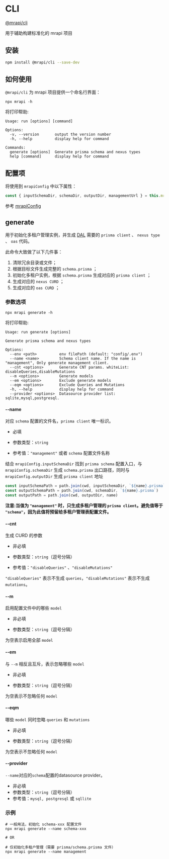 # CLI

[@mrapi/cli](https://github.com/mrapi-js/mrapi/tree/master/packages/cli)

用于辅助构建标准化的 mrapi 项目

## 安装

```bash
npm install @mrapi/cli --save-dev
```

## 如何使用

`@mrapi/cli` 为 mrapi 项目提供一个命名行界面：

```
npx mrapi -h
```

将打印帮助:

```
Usage: run [options] [command]

Options:
  -v, --version       output the version number
  -h, --help          display help for command

Commands:
  generate [options]  Generate prisma schema and nexus types
  help [command]      display help for command
```

## 配置项

将使用到 `mrapiConfig` 中以下属性：

```js
const { inputSchemaDir, schemaDir, outputDir, managementUrl } = this.mrapiConfig
```

参考 [mrapiConfig](https://mrapi-js.github.io/docs/zh/Configuration/Common.html)

## generate

用于初始化多租户管理实例，并生成 [DAL](https://mrapi-js.github.io/docs/zh/Configuration/DAL.html) 需要的 `prisma client` 、 `nexus type` 、 `oas` 代码。

此命令大致做了以下几件事：

1. 清除冗余目录或文件；
2. 根据目标文件生成完整的 `schema.prisma` ；
3. 初始化多租户实例，根据 `schema.prisma` 生成对应的 `prisma client` ；
4. 生成对应的 `nexus CURD` ；
5. 生成对应的 `oas CURD` ；

### 参数选项

```
npx mrapi generate -h
```

将打印帮助:

```
Usage: run generate [options]

Generate prisma schema and nexus types

Options:
  --env <path>          env filePath (default: "config/.env")
  --name <name>         Schema client name. If the name is "management", Only generate management client.
  --cnt <options>       Generate CNT params. whiteList: disableQueries,disableMutations
  --m <options>         Generate models
  --em <options>        Exclude generate models
  --eqm <options>       Exclude Queries and Mutations
  -h, --help            display help for command
  --provider <options>  Datasource provider list: sqlite,mysql,postgresql.
```

#### --name

对应 `schema` 配置的文件名，`prisma client` 唯一标识。

- 必填

- 参数类型：`string`

- 参考值：`"management"` 或者 `schema` 配置文件名称

结合 `mrapiConfig.inputSchemaDir` 找到 `prisma schema` 配置入口，与 `mrapiConfig.schemaDir` 生成 `schema.prisma` 出口路径，同时与 `mrapiConfig.outputDir` 生成 `prisma client` 地址

```ts
const inputSchemaPath = path.join(cwd, inputSchemaDir, `${name}.prisma`)
const outputSchemaPath = path.join(cwd, schemaDir, `${name}.prisma`)
const outputPath = path.join(cwd, outputDir, name)
```

**注意\:当值为 `"management"` 时，只生成多租户管理的 `prisma client`。避免值等于 `"schema"`，因为此值将预留给多租户管理表配置文件。**

#### --cnt

生成 CURD 的参数

- 非必填

- 参数类型：`string`（逗号分隔）

- 参考值：`"disableQueries"` 、`"disableMutations"`

`"disableQueries"` 表示不生成 `queries`，`"disableMutations"` 表示不生成 `mutations`。

#### --m

启用配置文件中的哪些 `model`

- 非必填

- 参数类型：`string`（逗号分隔）

为空表示启用全部 `model`

#### --em

与 `--m` 相反且互斥，表示忽略哪些 `model`

- 非必填

- 参数类型：`string`（逗号分隔）

为空表示不忽略任何 `model`

#### --eqm

哪些 `model` 同时忽略 `queries` 和 `mutations`

- 非必填

- 参数类型：`string`（逗号分隔）

为空表示不忽略任何 `model`

#### --provider
`--name`对应的`schema`配置的datasource provider。
- 非必填
- 参数类型：`string`（逗号分隔）
- 参考值：`mysql, postgresql` 或 `sqllite`

### 示例

```shell
# 一般用法，初始化 schema-xxx 配置文件
npx mrapi generate --name schema-xxx

# OR

# 仅初始化多租户管理（需要 prisma/schema.prisma 文件）
npx mrapi generate --name management
```
